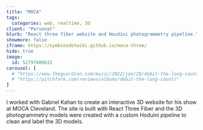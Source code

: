 ```yaml
---
title: "MOCA"
tags:
  categories: web, realtime, 3d
client: "Personal"
blurb: "React three fiber website and Houdini photogrammetry pipeline."
showmore: false
iframe: https://symbiosdotwiki.github.io/moca-three/
hide: true
image:
  id: 52797800615
carousel: [
  # "https://www.theguardian.com/music/2022/jan/28/debit-the-long-count-review-delia-beatriz",
  # "https://pitchfork.com/reviews/albums/debit-the-long-count/"
]
---
```


I worked with Gabriel Kahan to create an interactive 3D website for his show at MOCA Cleveland. The site is built with React Three Fiber and the 3D photogrammetry models were created with a custom Hoduini pipeline to clean and label the 3D models.